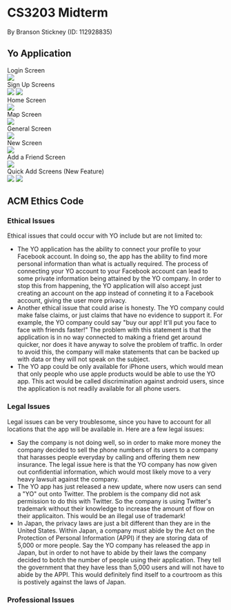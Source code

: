 # CS3203 Midterm
By Branson Stickney (ID: 112928835)
## Yo Application
Login Screen  
![](Login.png)  
Sign Up Screens  
![](Signup1.png)
![](Signup2.png)  
Home Screen  
![](Home.png)  
Map Screen  
![](Map.png)  
General Screen  
![](General.png)  
New Screen  
![](New.png)  
Add a Friend Screen  
![](AddaFriend.png)  
Quick Add Screens (New Feature)  
![](QuickAdd1.png)
![](QuickAdd2.png)  

## ACM Ethics Code
### Ethical Issues
Ethical issues that could occur with YO include but are not limited to:  
* The YO application has the ability to connect your profile to your Facebook account. In doing so, the app has the ability to find more personal information than what is actually required. The process of connecting your YO account to your Facebook account can lead to some private information being attained by the YO company. In order to stop this from happening, the YO application will also accept just creating an account on the app instead of conneting it to a Facebook account, giving the user more privacy.
* Another ethical issue that could arise is honesty. The YO company could make false claims, or just claims that have no evidence to support it. For example, the YO company could say "buy our app! It'll put you face to face with friends faster!" The problem with this statement is that the application is in no way connected to making a friend get around quicker, nor does it have anyway to solve the problem of traffic. In order to avoid this, the company will make statements that can be backed up with data or they will not speak on the subject.
* The YO app could be only available for iPhone users, which would mean that only people who use apple products would be able to use the YO app. This act would be called discrimination against android users, since the application is not readily available for all phone users.
### Legal Issues
Legal issues can be very troublesome, since you have to account for all locations that the app will be available in. Here are a few legal issues:
* Say the company is not doing well, so in order to make more money the company decided to sell the phone numbers of its users to a company that harasses people everyday by calling and offering them new insurance. The legal issue here is that the YO company has now given out confidential information, which would most likely move to a very heavy lawsuit against the company.
* The YO app has just released a new update, where now users can send a "YO" out onto Twitter. The problem is the company did not ask permission to do this with Twitter. So the company is using Twitter's trademark without their knowledge to increase the amount of flow on their applicaiton. This would be an illegal use of trademark!
* In Japan, the privacy laws are just a bit different than they are in the United States. Within Japan, a company must abide by the Act on the Protection of Personal Information (APPI) if they are storing data of 5,000 or more people. Say the YO company has released the app in Japan, but in order to not have to abide by their laws the company decided to botch the number of people using their application. They tell the government that they have less than 5,000 users and will not have to abide by the APPI. This would definitely find itself to a courtroom as this is postively against the laws of Japan.
### Professional Issues

